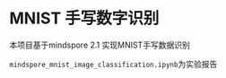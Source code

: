 # **MNIST 手写数字识别**

本项目基于mindspore 2.1 实现MNIST手写数据识别

`mindspore_mnist_image_classification.ipynb`为实验报告